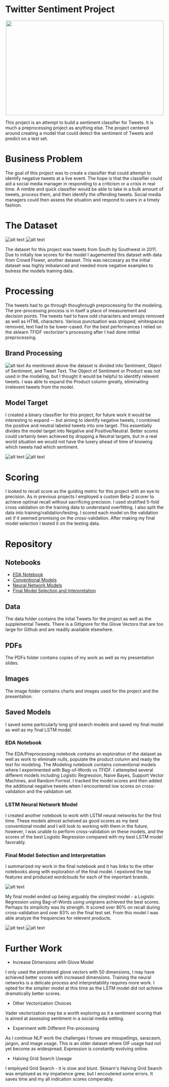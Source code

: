 # Twitter Sentiment Project
<p align="center"><img src="https://github.com/seanisthegood/Twitter_Sentiment_Project/blob/main/Images/Tweet%20Emotions.jpeg" width="500" height="300">

</p>This project is an attempt to build a sentiment classifier for Tweets. It is much a preprocessing project as anything else. The project centered around creating a model that could detect the sentiment of Tweets and predict on a test set. 

# Business Problem

The goal of this project was to create a classifier that could attempt to identify negative tweets at a live event. The hope is that the classifier could aid a social media manager in responding to a criticism or a crisis in real time. A nimble and quick classifier would be able to take in a bulk amount of tweets, process them, and then identify the offending tweets. Social media managers could then assess the situation and respond to users in a timely fashion.

# The Dataset
![alt text](https://github.com/seanisthegood/Twitter_Sentiment_Project/blob/main/Images/TargetBreakdownRaw.png)
![alt text](https://github.com/seanisthegood/Twitter_Sentiment_Project/blob/main/Images/SentimentAfterProcessing.png)

The dataset for this project was tweets from South by Southwest in 2011. Due to initally low scores for the model I augemented this dataset with data from Crowd Flower, another dataset. This was neccesary as the initial dataset was highly imbalanced and needed more negative examples to butress the models training data.

# Processing

The tweets had to go through thoughrough preprocessing for the modeling. The pre-processing process is in itself a place of measurement and decision points. The tweets had to have odd characters and emojis removed as well as HTML characters. Various punctuation was stripped, whitespaces removed, text had to be lower-cased. For the best performances I relied on the sklearn TFIDF vectorizer's processing after I had done intitial preprocessing.

## Brand Processing
![alt text](https://github.com/seanisthegood/Twitter_Sentiment_Project/blob/main/Images/SentimentbyProductPreProcessed.png)
As mentioned above the dataset is divided into Sentiment, Object of Sentiment, and Tweet Text. The Object of Sentiment or Product was not used in the modeling, but I thought it would be helpful to identitfy relevent tweets. I was able to expand the Product column greatly, eliminaiting irrelevent tweets from the model. 

## Model Target

I created a binary classifier for this project, for future work it would be interesting to expand -- but aiming to identify negative tweets, I combined the positive and neutral labeled tweets into one target. This essentially divides the model target into Negative and Positive/Neutral. Better scores could certainly been achieved by dropping a Neutral targets, but in a real world situation we would not have the luxery ahead of time of knowing which tweets had which sentiment.


![alt text](https://github.com/seanisthegood/Twitter_Sentiment_Project/blob/main/Images/BinaryBeforeNegative.png)
![alt text](https://github.com/seanisthegood/Twitter_Sentiment_Project/blob/main/Images/BinaryAfterNegative.png)

# Scoring

I looked to recall score as the guiding metric for this project with an eye to precision. As in previous projects I employed a custom Beta-2 scorer to achieve optimal recall without sacrificing precision. I used stratified 5-fold cross validation on the training data to understand overfitting. I also split the data into training/validation/testing. I scored each model on the validation set if it seemed promising on the cross-validation. After making my final model selection I tested it on the testing data. 

# Repository 

## Notebooks 

* [EDA Notebook](Project_Notebooks/EDA_and_PreProcessing.ipynb)
* [Conventional Models](Project_Notebooks/Modeling_Notebook.ipynb)
* [Neural Network Models](Project_Notebooks/Neural_Network.ipynb)
* [Final Model Selection and Interpretation](Project_Notebooks/FinalNotebook.ipynb)

## Data

The data folder contains the inital Tweets for the project as well as the supplemental Tweets. There is a GitIgnore for the Glove Vectors that are too large for Github and are readily available elsewhere. 

## PDFs

The PDFs folder contains copies of my work as well as my presentation slides.

## Images

The image folder contains charts and images used for the project and the presentation.

## Saved Models

I saved some particularly long grid search models and saved my final model as well as my final LSTM model.

### EDA Notebook

The EDA/Preprocessing notebook contains an exploration of the dataset as well as work to eliminate nulls, populate the product column and ready the text for modeling. The Modeling notebook contains conventional models where I experimented with Bag-of-Words vs TFIDF. I attempted several different models including Logistic Regression, Naive Bayes, Support Vector Machines, and Random Forrest. I tracked the model scores and then added the additional negative tweets when I encountered low scores on cross-validation and the validation set. 

### LSTM Neural Network Model

I created another notebook to work with LSTM neural networks for the first time. These models almost acheived as good scores as my best conventional model and I will look to working with them in the future, however, I was unable to perform cross-validation on these models, and the scores of the best Logistic Regression compared with my best LSTM model favorably.

### Final Model Selection and Interpretation 

I summarized my work in the final notebook and it has links to the other notebooks along with exploration of the final model. I epxlored the top features and produced wordclouds for each of the important brands.

![alt text](https://github.com/seanisthegood/Twitter_Sentiment_Project/blob/main/Images/FinalConfusionMatrix.png)

My final model ended up being arguably the simplest model - a Logistic Regression using Bag-of-Words using unigrams achieved the best scores. Perhaps its simplicity was its strength. It scored over 80% on recall during cross-validation and over 83% on the final test set. From this model I was able analyze the frequencies for relevent products. 

![alt text](https://github.com/seanisthegood/Twitter_Sentiment_Project/blob/main/Images/PositiveCoefficients.png)
![alt text](https://github.com/seanisthegood/Twitter_Sentiment_Project/blob/main/Images/NegativeCoefficients.png)
# Further Work

* Increase Dimensions with Glove Model

I only used the pretrained glove vectors with 50 dimensions, I may have achieved better scores with increased dimensions. Training the neural networks is a delicate process and interpretability requires more work. I opted for the simplier model at this time as the LSTM model did not achieve dramatically better scores.

* Other Vectorization Choices

Vader vectorization may be a worth exploring as it a sentiment scoring that is aimed at assessing sentiment in a social media setting.

* Experiment with Different Pre-processing

As I continue NLP work the challenges I forsee are misspellings, saracasm, jargon, and image usage. This is an older dataset where GIF usage had not yet become as widespread. Expression is constantly evolving online. 

* Halving Grid Search Useage

I employed Grid Search -  it is slow and blunt. Sklearn's Halving Grid Search was employed as my impatience grew, but I encoutered some errors. It saves time and my all indication scores comperably. 

